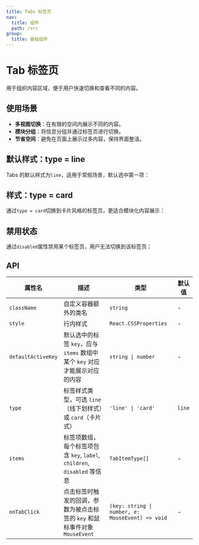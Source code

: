 ```yaml
---
title: Tabs 标签页
nav:
  title: 组件
  path: /src
group:
  title: 基础组件
---
```


# Tab 标签页

用于组织内容区域，便于用户快速切换和查看不同的内容。

## 使用场景

- **多视图切换**：在有限的空间内展示不同的内容。
- **模块分组**：将信息分组并通过标签页进行切换。
- **节省空间**：避免在页面上展示过多内容，保持界面整洁。

## 默认样式：type = line

Tabs 的默认样式为`line`，适用于常规场景，默认选中第一项：
<code src="./demo/base.tsx"></code>

## 样式：type = card

通过`type = card`切换到卡片风格的标签页，更适合模块化内容展示：
<code src="./demo/type.tsx"></code>

## 禁用状态

通过`disabled`属性禁用某个标签页，用户无法切换到该标签页：
<code src="./demo/disabled.tsx"></code>

## API

| 属性名             | 描述                                                                       | 类型                                             | 默认值 |
| ------------------ | -------------------------------------------------------------------------- | ------------------------------------------------ | ------ |
| `className`        | 自定义容器额外的类名                                                       | `string`                                         | -      |
| `style`            | 行内样式                                                                   | `React.CSSProperties`                            | -      |
| `defaultActiveKey` | 默认选中的标签 `key`，应与 `items` 数组中某个 `key` 对应才能展示对应的内容 | `string \| number`                               | -      |
| `type`             | 标签样式类型，可选 `line`（线下划样式）或 `card`（卡片式）                 | `'line' \| 'card'`                               | `line` |
| `items`            | 标签项数组，每个标签项包含 `key`, `label`, `children`, `disabled` 等信息   | `TabItemType[]`                                  | -      |
| `onTabClick`       | 点击标签时触发的回调，参数为被点击标签的 `key` 和鼠标事件对象 `MouseEvent` | `(key: string \| number, e: MouseEvent) => void` | -      |

